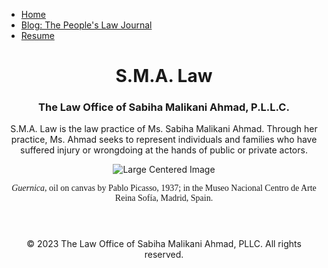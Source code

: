 <!DOCTYPE html>
<html lang="en">
<head>
    <meta charset="UTF-8">
    <meta name="viewport" content="width=device-width, initial-scale=1.0">
    <link rel="stylesheet" href="styles.css">
    <title>S.M.A. Law</title>
</head>
<body>
           <nav>
            <ul>
              <li><a href="#">Home</a></li>
              <li><a href="#">Blog: The People's Law Journal</a></li>
                <li><a href="#">Resume</a></li>
            </ul>
        </nav>
 <header align="center">
        <h1 align="center">S.M.A. Law</h1>
<h3 align="center">The Law Office of Sabiha Malikani Ahmad, P.L.L.C.</h3>
      <p align="center">S.M.A. Law is the law practice of Ms. Sabiha Malikani Ahmad.
        Through her practice, Ms. Ahmad seeks to represent individuals and 
        families who have suffered injury or wrongdoing at the hands of 
        public or private actors.</p> 
 <div class="responsive-image">
        <img src="https://static3.museoreinasofia.es/sites/default/files/obras/DE00050_0.jpg" alt="Large Centered Image" class="responsive-image">
    </div>
      <p align="center" style="font-family: Times New Roman"><em>Guernica</em>, oil on canvas by Pablo Picasso, 1937; in the Museo Nacional Centro de Arte Reina Sofía, Madrid, Spain.</p>
    </header>



<footer>
        <p align="center">&copy; 2023 The Law Office of Sabiha Malikani Ahmad, PLLC. All rights reserved.</p>
    </footer>
</body>
</html>
